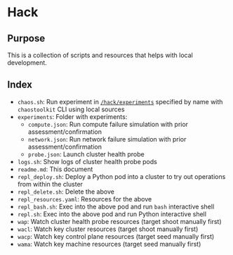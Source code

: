 # Hack

## Purpose

This is a collection of scripts and resources that helps with local development.

## Index

- `chaos.sh`: Run experiment in [`/hack/experiments`](/hack/experiments) specified by name with `chaostoolkit` CLI using local sources
- `experiments`: Folder with experiments:
  - `compute.json`: Run compute failure simulation with prior assessment/confirmation
  - `network.json`: Run network failure simulation with prior assessment/confirmation
  - `probe.json`: Launch cluster health probe
- `logs.sh`: Show logs of cluster health probe pods
- `readme.md`: This document
- `repl_deploy.sh`: Deploy a Python pod into a cluster to try out operations from within the cluster
- `repl_delete.sh`: Delete the above
- `repl_resources.yaml`: Resources for the above
- `repl_bash.sh`: Exec into the above pod and run `bash` interactive shell
- `repl.sh`: Exec into the above pod and run Python interactive shell
- `wap`: Watch cluster health probe resources (target shoot manually first)
- `wacl`: Watch key cluster resources (target shoot manually first)
- `wacp`: Watch key control plane resources (target seed manually first)
- `wama`: Watch key machine resources (target seed manually first)
